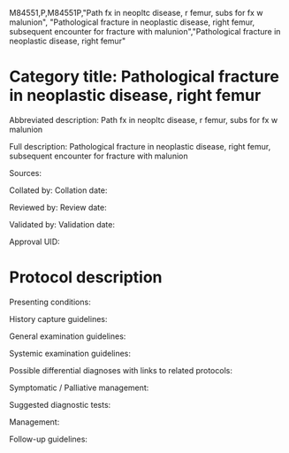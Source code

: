 M84551,P,M84551P,"Path fx in neopltc disease, r femur, subs for fx w malunion", "Pathological fracture in neoplastic disease, right femur, subsequent encounter for fracture with malunion","Pathological fracture in neoplastic disease, right femur"
# Category title: Pathological fracture in neoplastic disease, right femur

Abbreviated description: Path fx in neopltc disease, r femur, subs for fx w malunion

Full description: Pathological fracture in neoplastic disease, right femur, subsequent encounter for fracture with malunion

Sources:

Collated by:
Collation date:

Reviewed by:
Review date:

Validated by:
Validation date:

Approval UID:

# Protocol description

Presenting conditions:

History capture guidelines:

General examination guidelines:

Systemic examination guidelines:

Possible differential diagnoses with links to related protocols:

Symptomatic / Palliative management:

Suggested diagnostic tests:

Management:

Follow-up guidelines:
